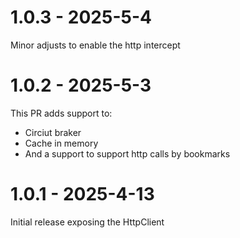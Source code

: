 # 1.0.3 - 2025-5-4

Minor adjusts to enable the http intercept


# 1.0.2 - 2025-5-3

This PR adds support to:
- Circiut braker
- Cache in memory
- And a support to support http calls by bookmarks


# 1.0.1 - 2025-4-13

Initial release exposing the HttpClient



